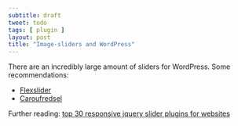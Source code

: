 ```yaml
---
subtitle: draft
tweet: todo
tags: [ plugin ]
layout: post
title: "Image-sliders and WordPress"
---
```


There are an incredibly large amount of sliders for WordPress. Some recommendations:

- [Flexslider][flx]
- [Caroufredsel][car]

Further reading: [top 30 responsive jquery slider plugins for websites][art]

[flx]: http://www.woothemes.com/flexslider/
[car]: http://caroufredsel.dev7studios.com/index.php
[art]: http://webdesignandsuch.com/top-30-responsive-jquery-slider-plugins-for-websites/
